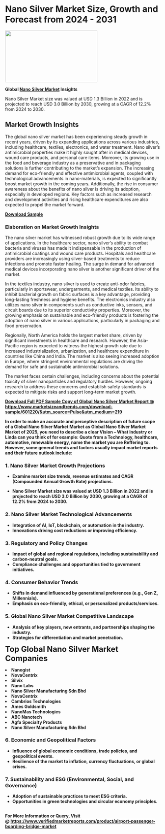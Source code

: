 <H1>Nano Silver Market Size, Growth and Forecast from 2024 - 2031</H1><img class="aligncenter size-medium wp-image-584254" src="https://thirdeyenews.in/wp-content/uploads/2024/09/Global-Market-Research-300x168.jpeg" alt="" width="300" height="168" /><p><strong>Global&nbsp;<a href="https://www.marketsizeandtrends.com/download-sample/601220/&amp;utm_source=Pulse&amp;utm_medium=219">Nano Silver Market</a> Insights</strong></p><p>Nano Silver Market size was valued at USD 1.3 Billion in 2022 and is projected to reach USD 3.0 Billion by 2030, growing at a CAGR of 12.2% from 2024 to 2030.</p><p><h2>Market Growth Insights</h2> <p>The global nano silver market has been experiencing steady growth in recent years, driven by its expanding applications across various industries, including healthcare, textiles, electronics, and water treatment. Nano silver’s antimicrobial properties make it highly sought after in medical devices, wound care products, and personal care items. Moreover, its growing use in the food and beverage industry as a preservative and in packaging solutions is further contributing to the market’s expansion. The increasing demand for eco-friendly and effective antimicrobial agents, coupled with technological advancements in nano-materials, is expected to significantly boost market growth in the coming years. Additionally, the rise in consumer awareness about the benefits of nano silver is driving its adoption, especially in developed regions. Key factors such as increased research and development activities and rising healthcare expenditures are also expected to propel the market forward.</p> <p><strong><a href="#">Download Sample</a></strong></p> <h3>Elaboration on Market Growth Insights</h3> <p>The nano silver market has witnessed robust growth due to its wide range of applications. In the healthcare sector, nano silver’s ability to combat bacteria and viruses has made it indispensable in the production of antimicrobial coatings and wound care products. Hospitals and healthcare providers are increasingly using silver-based treatments to reduce infections and promote faster healing. The surge in demand for advanced medical devices incorporating nano silver is another significant driver of the market.</p> <p>In the textiles industry, nano silver is used to create anti-odor fabrics, particularly in sportswear, undergarments, and medical textiles. Its ability to inhibit bacterial growth on fabric surfaces is a key advantage, providing long-lasting freshness and hygiene benefits. The electronics industry also utilizes nano silver in components such as conductive inks, sensors, and circuit boards due to its superior conductivity properties. Moreover, the growing emphasis on sustainable and eco-friendly products is fostering the adoption of nano silver in various applications, particularly in packaging and food preservation.</p> <p>Regionally, North America holds the largest market share, driven by significant investments in healthcare and research. However, the Asia-Pacific region is expected to witness the highest growth rate due to increased industrialization, urbanization, and healthcare expenditure in countries like China and India. The market is also seeing increased adoption in Europe, where stringent environmental regulations are driving the demand for safe and sustainable antimicrobial solutions.</p> <p>The market faces certain challenges, including concerns about the potential toxicity of silver nanoparticles and regulatory hurdles. However, ongoing research to address these concerns and establish safety standards is expected to mitigate risks and support long-term market growth.</p> <p><strong><a href="#"></p><p><span class=""><strong>Download Full PDF Sample Copy of Global Nano Silver Market Report</strong> @ <a href="https://www.marketsizeandtrends.com/download-sample/601220/&amp;utm_source=Pulse&amp;utm_medium=219" target="_blank">https://www.marketsizeandtrends.com/download-sample/601220/&amp;utm_source=Pulse&amp;utm_medium=219</a></span></p><p>In order to make an accurate and perceptive description of future scope of a Global&nbsp;Nano Silver Market Market as Global&nbsp;Nano Silver Market Market of 2025, you need to describe a clear Vision &ndash; What Industry or Linda can you think of for example: Quote from a Technology, healthcare, automotive, renewable energy, name the market you are Reffering to. However, some general trends and factors usually impact market reports and their future outlook include:</p><h3>1.&nbsp;<strong>Nano Silver Market Growth Projections</strong></h3><ul><li>Examine market size trends, revenue estimates and CAGR (Compounded Annual Growth Rate) projections.</li><li><p>Nano Silver Market size was valued at USD 1.3 Billion in 2022 and is projected to reach USD 3.0 Billion by 2030, growing at a CAGR of 12.2% from 2024 to 2030.</p></li></ul><h3>2.&nbsp;<strong>Nano Silver Market Technological Advancements</strong></h3><ul><li>Integration of AI, IoT, blockchain, or automation in the industry.</li><li>Innovations driving cost reductions or improving efficiency.</li></ul><h3>3.&nbsp;<strong>Regulatory and Policy Changes</strong></h3><ul><li>Impact of global and regional regulations, including sustainability and carbon-neutral goals.</li><li>Compliance challenges and opportunities tied to government initiatives.</li></ul><h3>4.&nbsp;<strong>Consumer Behavior Trends</strong></h3><ul><li>Shifts in demand influenced by generational preferences (e.g., Gen Z, Millennials).</li><li>Emphasis on eco-friendly, ethical, or personalized products/services.</li></ul><h3>5.&nbsp;<strong>Global Nano Silver Market Competitive Landscape</strong></h3><ul><li>Analysis of key players, new entrants, and partnerships shaping the industry.</li><li>Strategies for differentiation and market penetration.</li></ul><p data-pm-slice="1 1 []"><span style="color: inherit; font-family: inherit; font-size: 25px;">Top Global Nano Silver Market Companies</span></p><div class="" data-test-id=""><p><li>Nanogist</li><li> NovaCentrix</li><li> Silvix</li><li> Nano Labs</li><li> Nano Silver Manufacturing Sdn Bhd</li><li> NovaCentrix</li><li> Cambrios Technologies</li><li> Ames Goldsmith</li><li> NanoMas Technologies</li><li> ABC Nanotech</li><li> Agfa Specialty Products</li><li> Nano Silver Manufacturing Sdn Bhd</li></p></div><h3>6.&nbsp;<strong>Economic and Geopolitical Factors</strong></h3><ul><li>Influence of global economic conditions, trade policies, and geopolitical events.</li><li>Resilience of the market to inflation, currency fluctuations, or global crises.</li></ul><h3>7.&nbsp;<strong>Sustainability and ESG (Environmental, Social, and Governance)</strong></h3><ul><li>Adoption of sustainable practices to meet ESG criteria.</li><li>Opportunities in green technologies and circular economy principles.</li></ul><h2><strong style="font-size: 14px;">For More Information or Query, Visit @&nbsp;</strong><a style="background-color: #ffffff; font-size: 14px;" href="https://www.marketsizeandtrends.com/report/nano-silver-market/" target="_blank">https://www.verifiedmarketreports.com/product/airport-passenger-boarding-bridge-market</a></h2>
